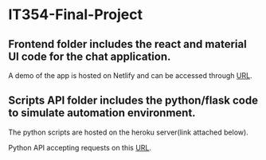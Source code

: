 # IT354-Final-Project

## Frontend folder includes the react and material UI code for the chat application.

A demo of the app is hosted on Netlify and can be accessed through [URL](https://xenodochial-jennings-6dcba5.netlify.app/).

## Scripts API folder includes the python/flask code to simulate automation environment.

The python scripts are hosted on the heroku server(link attached below).

Python API accepting requests on this [URL](https://chatapp-354-project.herokuapp.com/).
